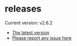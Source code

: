 # releases

Current version: v2.6.2

* [The latest version](https://github.com/inkdropapp/releases/releases/latest)
* [Please report any issue here](https://github.com/inkdropapp/forum)

